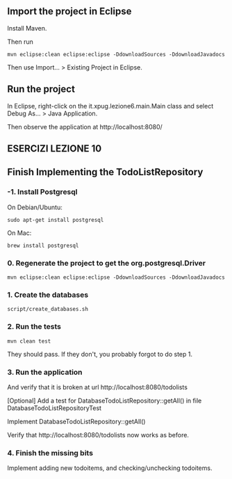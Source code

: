 ## Import the project in Eclipse

Install Maven.

Then run

    mvn eclipse:clean eclipse:eclipse -DdownloadSources -DdownloadJavadocs

Then use Import... > Existing Project in Eclipse.

## Run the project

In Eclipse, right-click on the it.xpug.lezione6.main.Main class and select Debug As... > Java Application.

Then observe the application at http://localhost:8080/

## ESERCIZI LEZIONE 10


## Finish Implementing the TodoListRepository

### -1. Install Postgresql

On Debian/Ubuntu:

    sudo apt-get install postgresql

On Mac:

    brew install postgresql

### 0. Regenerate the project to get the org.postgresql.Driver

    mvn eclipse:clean eclipse:eclipse -DdownloadSources -DdownloadJavadocs

### 1. Create the databases

    script/create_databases.sh

### 2. Run the tests

    mvn clean test

They should pass.  If they don't, you probably forgot to do step 1.

### 3. Run the application

And verify that it is broken at url http://localhost:8080/todolists

[Optional] Add a test for DatabaseTodoListRepository::getAll() in file DatabaseTodoListRepositoryTest

Implement DatabaseTodoListRepository::getAll()

Verify that http://localhost:8080/todolists now works as before.

### 4. Finish the missing bits

Implement adding new todoitems, and checking/unchecking todoitems.



